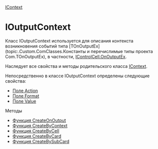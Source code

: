 ﻿---
Title: Класс IOutputContext
Keywords: IOutputContext, OutputContext, Контекст
Link: .IOutputContext
---

[IContext](..\IContext.Default)

# IOutputContext

Класс IOutputContext используется для описания контекста возникновения событий типа
[TOnOutputEx](topic:.Custom.ComClasses.Константы и перечислимые типы проекта Com.TOnOutputEx), в частности,
[IControlCell.OnOutputEx](topic:.Custom.ComClasses.Ctrl.IControlCell.OnOutputEx).

Наследует все свойства и методы родительского класса [IContext](..\IContext.Default).

Непосредственно в классе IOutputContext определены следующие свойства:

* [Поле Action](Action)
* [Поле Format](Format)
* [Поле Value](Value)

Методы

* [Функция CreateOnOutput](CreateOnOutput)
* [Функция CreateByContext](CreateByContext)
* [Функция CreateByCell](CreateByCell)
* [Функция CreateByCard](CreateByCard)
* [Функция CreateBySubCard](CreateBySubCard)